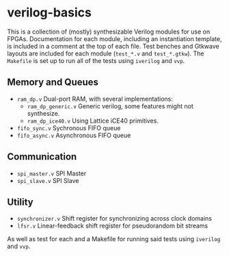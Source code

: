 # verilog-basics

This is a collection of (mostly) synthesizable Verilog modules for use on FPGAs.
Documentation for each module, including an instantiation template, is included
in a comment at the top of each file. Test benches and Gtkwave layouts are
included for each module (`test_*.v` and `test_*.gtkw`). The `Makefile` is set
up to run all of the tests using `iverilog` and `vvp`.

## Memory and Queues

- `ram_dp.v` Dual-port RAM, with several implementations:
  - `ram_dp_generic.v` Generic verilog, some features might not synthesize.
  - `ram_dp_ice40.v` Using Lattice iCE40 primitives.
- `fifo_sync.v` Sychronous FIFO queue
- `fifo_async.v` Asynchronous FIFO queue

## Communication

- `spi_master.v` SPI Master
- `spi_slave.v` SPI Slave

## Utility

- `synchronizer.v` Shift register for synchronizing across clock domains
- `lfsr.v` Linear-feedback shift register for pseudorandom bit streams

As well as test for each and a Makefile for running said tests using `iverilog` and `vvp`.
